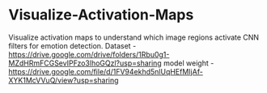 # Visualize-Activation-Maps
Visualize activation maps to understand which image regions activate CNN filters for emotion detection.
Dataset - https://drive.google.com/drive/folders/1Rbu0g1-MZdHRmFCGSevIPFzo3lhoGQzl?usp=sharing
model weight - https://drive.google.com/file/d/1FV94ekhd5nlUqHEfMIjAf-XYK1McVVuQ/view?usp=sharing

